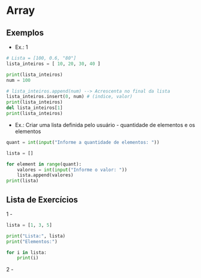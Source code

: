 # Array

## Exemplos
* Ex.: 1
```py
# Lista = [100, 0.6, "80"]
lista_inteiros = [ 10, 20, 30, 40 ]

print(lista_inteiros)
num = 100

# lista_inteiros.append(num) --> Acrescenta no final da lista
lista_inteiros.insert(0, num) # (indice, valor)
print(lista_inteiros)
del lista_inteiros[1]
print(lista_inteiros)
```

* Ex.: Criar uma lista definida pelo usuário - quantidade de elementos e os elementos

```py
quant = int(input("Informe a quantidade de elementos: "))

lista = []

for element in range(quant):
    valores = int(input("Informe o valor: "))
    lista.append(valores)
print(lista)
```

## Lista de Exercícios

1 - 
```py
lista = [1, 3, 5]

print("Lista:", lista)
print("Elementos:")

for i in lista:
    print(i)
```

2 -

```py

```